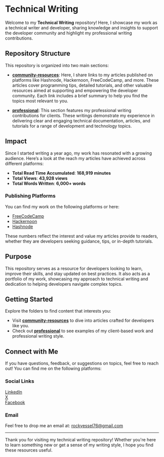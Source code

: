 # Technical Writing

Welcome to my **Technical Writing** repository! Here, I showcase my work as a technical writer and developer, sharing knowledge and insights to support the developer community and highlight my professional writing contributions.

## Repository Structure

This repository is organized into two main sections:

- **[community-resources](community-resources/)**: Here, I share links to my articles published on platforms like Hashnode, Hackernoon, FreeCodeCamp, and more. These articles cover programming tips, detailed tutorials, and other valuable resources aimed at supporting and empowering the developer community. Each link includes a brief summary to help you find the topics most relevant to you.

- **[professional](professional/)**: This section features my professional writing contributions for clients. These writings demonstrate my experience in delivering clear and engaging technical documentation, articles, and tutorials for a range of development and technology topics.

## Impact

Since I started writing a year ago, my work has resonated with a growing audience. Here’s a look at the reach my articles have achieved across different platforms:

- **Total Read Time Accumulated**: **168,919 minutes**
- **Total Views**: **43,928 views**
- **Total Words Written**: **6,000+ words**

### Publishing Platforms

You can find my work on the following platforms or here:
- [FreeCodeCamp](https://freecodecamp.org/news/author/rockyessel)
- [Hackernoon](https://hackernoon.com/u/rockyessel)
- [Hashnode](https://hashnode.com/@rockyessel)

These numbers reflect the interest and value my articles provide to readers, whether they are developers seeking guidance, tips, or in-depth tutorials.

## Purpose

This repository serves as a resource for developers looking to learn, improve their skills, and stay updated on best practices. It also acts as a portfolio of my work, showcasing my approach to technical writing and dedication to helping developers navigate complex topics.

## Getting Started

Explore the folders to find content that interests you:
- Visit **[community-resources](community-resources/)** to dive into articles crafted for developers like you.
- Check out **[professional](professional/)** to see examples of my client-based work and professional writing style.

## Connect with Me

If you have questions, feedback, or suggestions on topics, feel free to reach out! You can find me on the following platforms:

### Social Links

[LinkedIn](https://www.linkedin.com/in/rockyessel)  
[X](https://x.com/rockyessel)  
[Facebook](https://facebook.com/rockyessell)

### Email

Feel free to drop me an email at: [rockyessel76@gmail.com](mailto:rockyessel76@gmail.com)

---

Thank you for visiting my technical writing repository! Whether you're here to learn something new or get a sense of my writing style, I hope you find these resources useful.
